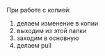 
При работе с копией:
1. делаем изменение в копии
2. выходим из этой папки
3. заходим в основную
4. делаем pull

